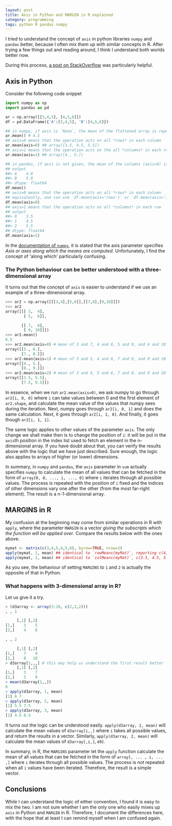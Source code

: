 ```yaml
---
layout: post
title: Axis in Python and MARGIN in R explained
category: programming
tags: python R pandas numpy
---
```


I tried to understand the concept of `axis` in python libraries `numpy` and
`pandas` better, because I often mix them up with similar concepts in R. After
trying a few things out and reading around, I think I understand both worlds better now.

During this process, [a post on
StackOverflow](https://stackoverflow.com/questions/22149584/what-does-axis-in-pandas-mean)
was particularly helpful.

## Axis in Python

Consider the following code snippet

```python
import numpy as np
import pandas as pd

ar = np.array([[3,4,5], [4,5,6]])
df = pd.DataFrame({'A':[3,4,5], 'B':[4,5,6]})

## in numpy, if axis is `None`, the mean of the flattened array is reported
ar.mean() # 4.5
## axis=0 means that the operation acts on all *rows* in each column
ar.mean(axis=0) ## array([3.5, 4.5, 5.5])
## axis=1 means that the operation acts on the all *columns* in each row
ar.mean(axis=1) ## array([4., 5.])

## in pandas, if axis is not given, the mean of the columns (axis=0) is reported
## output
##> A    4.0
##> B    5.0
##> dtype: float64
df.mean()
## axis=0 means that the operation acts on all *rows* in each column
## equivalently, one can use `df.mean(axis='rows')` or `df.mean(axis='index')`.
df.mean(axis=0)
## axis=1 means that the operation acts on all *columns* in each row
## output
##> 0    3.5
##> 1    4.5
##> 2    5.5
## dtype: float64
df.mean(axis=1)
```

In the [documentation of
`numpy`](https://stackoverflow.com/questions/22149584/what-does-axis-in-pandas-mean),
it is stated that the axis parameter specifies *Axis or axes along which the
means are computed*. Unfortunately, I find the concept of 'along which'
particularly confusing.

### The Python behaviour can be better understood with a three-dimensional array

It turns out that the concept of `axis` is easier to understand if we use
an example of a three-dimensional array.

```python
>>> ar2 = np.array([[[3,4],[5,6]],[[7,8],[9,10]]])
>>> ar2
array([[[ 3,  4],
        [ 5,  6]],

       [[ 7,  8],
        [ 9, 10]]])
>>> ar2.mean()
6.5
>>> ar2.mean(axis=0) # mean of 3 and 7, 4 and 8, 5 and 9, and 6 and 10
array([[5., 6.],
       [7., 8.]])
>>> ar2.mean(axis=1) # mean of 3 and 5, 4 and 6, 7 and 9, and 8 and 10
array([[4., 5.],
       [8., 9.]])
>>> ar2.mean(axis=2) # mean of 3 and 4, 5 and 6, 7 and 8, and 9 and 10
array([[3.5, 5.5],
       [7.5, 9.5]])
```

In essence, when we run `ar2.mean(axis=0)`, we ask numpy to go through `ar2[i,
0, 0]` where `i` can take values between 0 and the first element of `ar2.shape`,
and calculate the mean value of the values that numpy sees during the iteration.
Next, numpy goes through `ar2[i, 0, 1]` and does the same calculation. Next, it
goes through `ar2[i, 1, 0]`. And finally, it goes though `ar2[i, 1, 1]`.

The same logic applies to other values of the parameter `axis`. The only change
we shall make then is to change the position of `i`: it will be put in the
`axis`th position in the index list used to fetch an element in the
n-dimensional array.  If you have doubt about that, you can verify the results
above with the logic that we have just described. Sure enough, the logic also
applies to arrays of higher (or lower) dimensions.

In summary, in `numpy` and `pandas`, the `axis` parameter in `sum` actually
specifies `numpy` to calculate the mean of all values that can be fetched in the
form of `array[0, 0, ..., i, ..., 0]` where `i` iterates through all possible
values. The process is repeated with the position of `i` fixed and the indices
of other dimensions vary one after the other (from the most far-right element).
The result is a n-1-dimensional array.


## MARGINS in R

My confusion at the beginning may come from similar operations in R with
`apply`, where the parameter `MARGIN` is a vector *giving the subscripts which
the function will be applied over*. Compare the results below with the ones
above.

```r
mymat <- matrix(c(3,4,5,4,5,6), byrow=TRUE, nrow=2)
apply(mymat, 1, mean) ## identical to `rowMeans(myMat)`, reporting c(4, 5)
apply(mymat, 2, mean) ## identical to `colMeans(myMat)`, c(3.5, 4.5, 5.5)
```

As you see, the behaviour of setting `MARGINS` to `1` and `2` is actually the
opposite of that in Python.

### What happens with 3-dimensional array in R?

Let us give it a try.

```r
> (d3array <- array(3:10, c(2,2,2)))
, , 1

     [,1] [,2]
[1,]    3    5
[2,]    4    6

, , 2

     [,1] [,2]
[1,]    7    9
[2,]    8   10
> d3array[1,,,] # this may help us understand the first result better
     [,1] [,2]
[1,]    3    7
[2,]    5    9
> mean(d3array[1,,])
6
> apply(d3array, 1, mean)
[1] 6 7
> apply(d3array, 2, mean)
[1] 5.5 7.5
> apply(d3array, 3, mean)
[1] 4.5 8.5
```

It turns out the logic can be understood easily. `apply(d3array, 1, mean)` will
calculate the mean values of `d3array[i,,]` where `i` takes all possible values,
and return the results in a vector. Similarly, `apply(d3array, 2, mean)` will
calculate the mean values of `d3array[,i,]`, *etc.*

In summary, in R, the `MARGINS` parameter let the `apply` function calculate the mean of all values that can be fetched in the
form of `array[, ... , i, ... ,]` where `i` iterates through all possible
values. The process is not repeated when all `i` values have been iterated.
Therefore, the result is a simple vector.

## Conclusions

While I can understand the logic of either convention, I found it is easy to mix
the two. I am not sure whether I am the only one who easily mixes up `axis` in
Python and `MARGIN` in R. Therefore, I document the differences here, with the
hope that at least I can remind myself when I am confused again.

